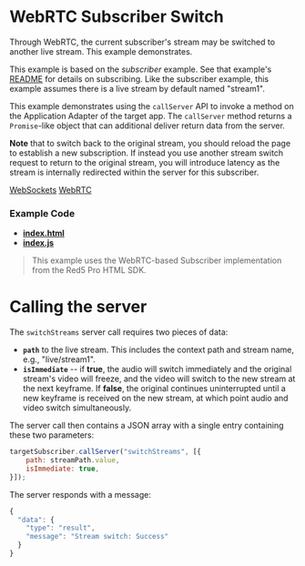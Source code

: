 # WebRTC Subscriber Switch

Through WebRTC, the current subscriber's stream may be switched to another live stream. This example demonstrates.

This example is based on the *subscriber* example. See that example's [README](../subscriber/README.md) for details on subscribing. Like the subscriber example, this example assumes there is a live stream by default named "stream1".

This example demonstrates using the `callServer` API to invoke a method on the Application Adapter of the target app. The `callServer` method returns a `Promise`-like object that can additional deliver return data from the server.

**Note** that to switch back to the original stream, you should reload the page to establish a new subscription. If instead you use another stream switch request to return to the original stream, you will introduce latency as the stream is internally redirected within the server for this subscriber.

[WebSockets](https://developer.mozilla.org/en-US/docs/Web/API/WebSockets_API)
[WebRTC](https://developer.mozilla.org/en-US/docs/Web/Guide/API/WebRTC)

### Example Code
- **[index.html](index.html)**
- **[index.js](index.js)**

> This example uses the WebRTC-based Subscriber implementation from the Red5 Pro HTML SDK.

# Calling the server
The `switchStreams` server call requires two pieces of data: 

* **`path`** to the live stream. This includes the context path and stream name, e.g., "live/stream1". 
* **`isImmediate`** -- if **true**, the audio will switch immediately and the original stream's video will freeze, and the video will switch to the new stream at the next keyframe. If **false**, the original continues uninterrupted until a new keyframe is received on the new stream, at which point audio and video switch simultaneously.

The server call then contains a JSON array with a single entry containing these two parameters:

```javascript
targetSubscriber.callServer("switchStreams", [{ 
	path: streamPath.value,
	isImmediate: true,
}]);
```

The server responds with a message:

```javascript
{
  "data": {
    "type": "result",
    "message": "Stream switch: Success"
  }
}
```

